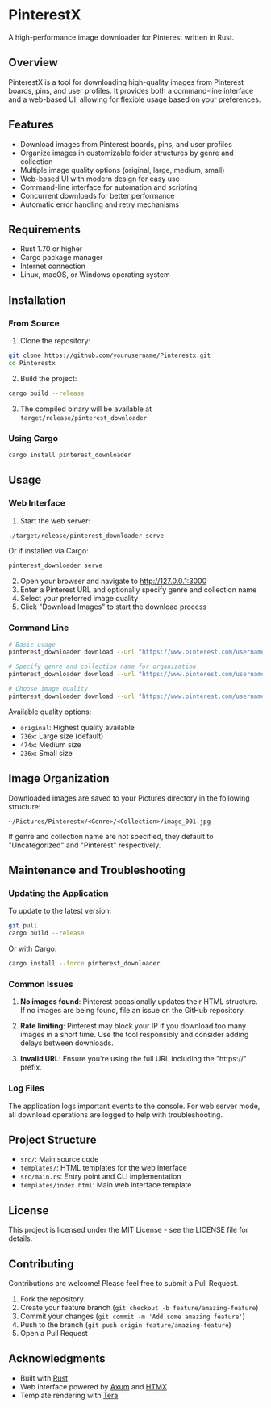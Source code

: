 # PinterestX

A high-performance image downloader for Pinterest written in Rust.

## Overview

PinterestX is a tool for downloading high-quality images from Pinterest boards, pins, and user profiles. It provides both a command-line interface and a web-based UI, allowing for flexible usage based on your preferences.

## Features

- Download images from Pinterest boards, pins, and user profiles
- Organize images in customizable folder structures by genre and collection
- Multiple image quality options (original, large, medium, small)
- Web-based UI with modern design for easy use
- Command-line interface for automation and scripting
- Concurrent downloads for better performance
- Automatic error handling and retry mechanisms

## Requirements

- Rust 1.70 or higher
- Cargo package manager
- Internet connection
- Linux, macOS, or Windows operating system

## Installation

### From Source

1. Clone the repository:
```bash
git clone https://github.com/yourusername/Pinterestx.git
cd Pinterestx
```

2. Build the project:
```bash
cargo build --release
```

3. The compiled binary will be available at `target/release/pinterest_downloader`

### Using Cargo

```bash
cargo install pinterest_downloader
```

## Usage

### Web Interface

1. Start the web server:
```bash
./target/release/pinterest_downloader serve
```
Or if installed via Cargo:
```bash
pinterest_downloader serve
```

2. Open your browser and navigate to http://127.0.0.1:3000
3. Enter a Pinterest URL and optionally specify genre and collection name
4. Select your preferred image quality
5. Click "Download Images" to start the download process

### Command Line

```bash
# Basic usage
pinterest_downloader download --url "https://www.pinterest.com/username/boardname/"

# Specify genre and collection name for organization
pinterest_downloader download --url "https://www.pinterest.com/username/boardname/" --genre "Wallpapers" --query "Nature"

# Choose image quality
pinterest_downloader download --url "https://www.pinterest.com/username/boardname/" --quality "original"
```

Available quality options:
- `original`: Highest quality available
- `736x`: Large size (default)
- `474x`: Medium size
- `236x`: Small size

## Image Organization

Downloaded images are saved to your Pictures directory in the following structure:
```
~/Pictures/Pinterestx/<Genre>/<Collection>/image_001.jpg
```

If genre and collection name are not specified, they default to "Uncategorized" and "Pinterest" respectively.

## Maintenance and Troubleshooting

### Updating the Application

To update to the latest version:

```bash
git pull
cargo build --release
```

Or with Cargo:
```bash
cargo install --force pinterest_downloader
```

### Common Issues

1. **No images found**: Pinterest occasionally updates their HTML structure. If no images are being found, file an issue on the GitHub repository.

2. **Rate limiting**: Pinterest may block your IP if you download too many images in a short time. Use the tool responsibly and consider adding delays between downloads.

3. **Invalid URL**: Ensure you're using the full URL including the "https://" prefix.

### Log Files

The application logs important events to the console. For web server mode, all download operations are logged to help with troubleshooting.

## Project Structure

- `src/`: Main source code
- `templates/`: HTML templates for the web interface
- `src/main.rs`: Entry point and CLI implementation
- `templates/index.html`: Main web interface template

## License

This project is licensed under the MIT License - see the LICENSE file for details.

## Contributing

Contributions are welcome! Please feel free to submit a Pull Request.

1. Fork the repository
2. Create your feature branch (`git checkout -b feature/amazing-feature`)
3. Commit your changes (`git commit -m 'Add some amazing feature'`)
4. Push to the branch (`git push origin feature/amazing-feature`)
5. Open a Pull Request

## Acknowledgments

- Built with [Rust](https://www.rust-lang.org/)
- Web interface powered by [Axum](https://github.com/tokio-rs/axum) and [HTMX](https://htmx.org/)
- Template rendering with [Tera](https://tera.netlify.app/)
